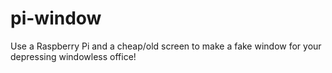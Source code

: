 # pi-window
Use a Raspberry Pi and a cheap/old screen to make a fake window for your depressing windowless office!
